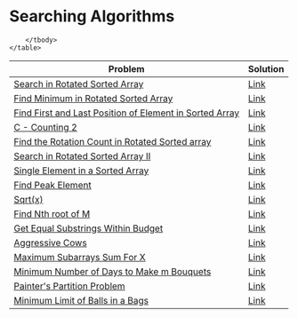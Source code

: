    <h1>Searching Algorithms</h1>
    <table>
        <thead>
            <tr>
                <th>Problem</th>
                <th>Solution</th>
            </tr>
        </thead>
        <tbody>
            <tr>
                <td><a href="https://leetcode.com/problems/search-in-rotated-sorted-array/">Search in Rotated Sorted Array</a></td>
                <td><a href="https://github.com/sanjay-1458/Problem-Solving/blob/main/Searching/Searching%201/Search%20in%20Rotated%20Sorted%20Array.cpp">Link</a></td>
            </tr>
            <tr>
                <td><a href="https://leetcode.com/problems/find-minimum-in-rotated-sorted-array/">Find Minimum in Rotated Sorted Array</a></td>
                <td><a href="https://github.com/sanjay-1458/Problem-Solving/blob/main/Searching/Searching%201/Find%20Minimum%20in%20Rotated%20Sorted%20Array.cpp">Link</a></td>
            </tr>
            <tr>
                <td><a href="https://leetcode.com/problems/find-first-and-last-position-of-element-in-sorted-array/">Find First and Last Position of Element in Sorted Array</a></td>
                <td><a href="https://github.com/sanjay-1458/Problem-Solving/blob/main/Searching/Searching%201/Find%20First%20and%20Last%20Position%20of%20Element%20in%20Sorted%20Array.cpp">Link</a></td>
            </tr>
            <tr>
                <td><a href="https://atcoder.jp/contests/abc231/tasks/abc231_c">C - Counting 2</a></td>
                <td><a href="https://github.com/sanjay-1458/Problem-Solving/blob/main/Searching/Searching%201/C%20-%20Counting%202.cpp">Link</a></td>
            </tr>
            <tr>
                <td><a href="https://www.geeksforgeeks.org/find-rotation-count-rotated-sorted-array/">Find the Rotation Count in Rotated Sorted array</a></td>
                <td><a href="https://github.com/sanjay-1458/Problem-Solving/blob/main/Searching/Searching%201/Find%20the%20Rotation%20Count%20in%20Rotated%20Sorted%20array.cpp">Link</a></td>
            </tr>
            <tr>
                <td><a href="https://leetcode.com/problems/search-in-rotated-sorted-array-ii/">Search in Rotated Sorted Array II</a></td>
                <td><a href="https://github.com/sanjay-1458/Problem-Solving/blob/main/Searching/Searching%201/Search%20in%20Rotated%20Sorted%20Array%20II.cpp">Link</a> </td>
            </tr>
           <tr>
              <td><a href="https://leetcode.com/problems/single-element-in-a-sorted-array/description/">Single Element in a Sorted Array</a></td>
              <td><a href="https://github.com/sanjay-1458/Problem-Solving/blob/main/Searching/Searching%202/Single%20Element%20in%20a%20Sorted%20Array.cpp">Link</a></td>
           </tr>
           <tr>
              <td><a href="https://leetcode.com/problems/find-peak-element/">Find Peak Element</a></td>
              <td><a href="https://github.com/sanjay-1458/Problem-Solving/blob/main/Searching/Searching%202/Find%20Peak%20Element.cpp">Link</a></td>
           </tr>
           <tr>
              <td><a href="https://leetcode.com/problems/sqrtx/">Sqrt(x)</a></td>
              <td><a href="https://github.com/sanjay-1458/Problem-Solving/blob/main/Searching/Searching%202/Sqrt(x).cpp">Link</a></td>
           </tr>
           <tr>
              <td><a href="https://www.geeksforgeeks.org/problems/find-nth-root-of-m5843/1">Find Nth root of M</a></td>
              <td><a href="https://github.com/sanjay-1458/Problem-Solving/blob/main/Searching/Searching%202/Find%20Nth%20root%20of%20M.cpp">Link</a></td>
           </tr>
           <tr>
              <td><a href="https://leetcode.com/problems/get-equal-substrings-within-budget/description/">Get Equal Substrings Within Budget</a></td>
              <td><a href="https://github.com/sanjay-1458/Problem-Solving/blob/main/Searching/Searching%202/Get%20Equal%20Substrings%20Within%20Budget.cpp">Link</a></td>
           </tr>
           <tr>
              <td><a href="https://www.geeksforgeeks.org/problems/aggressive-cows/1">Aggressive Cows</a></td>
              <td><a href="https://github.com/sanjay-1458/Problem-Solving/blob/main/Searching/Searching%202/Aggressive%20Cows.cpp">Link</a></td>
           </tr>
           <tr>
              <td><a href="https://github.com/sanjay-1458/Problem-Solving/blob/main/Searching/Searching%203/Maximum%20Subarrays%20Sum%20For%20X.md">Maximum Subarrays Sum For X</a></td>
              <td><a href="https://github.com/sanjay-1458/Problem-Solving/blob/main/Searching/Searching%203/Maximum%20Subarrays%20Sum%20For%20X.cpp">Link</a></td>
           </tr>
           <tr>
              <td><a href="https://leetcode.com/problems/minimum-number-of-days-to-make-m-bouquets/description/">Minimum Number of Days to Make m Bouquets</a></td>
              <td><a href="https://github.com/sanjay-1458/Problem-Solving/blob/main/Searching/Searching%203/Minimum%20Number%20of%20Days%20to%20Make%20m%20Bouquets.cpp">Link</a></td>
           </tr>
           <tr>
              <td><a href="https://www.codingninjas.com/studio/problems/painter-s-partition-problem_1089557">Painter's Partition Problem</a></td>
              <td><a href="https://github.com/sanjay-1458/Problem-Solving/blob/main/Searching/Searching%203/Painter's%20Partition%20Problem.cpp">Link</a></td>
           </tr>
           <tr>
              <td><a href="https://leetcode.com/problems/minimum-limit-of-balls-in-a-bag/description/">Minimum Limit of Balls in a Bags</a></td>
              <td><a href="https://github.com/sanjay-1458/Problem-Solving/blob/main/Searching/Searching%203/Minimum%20Limit%20of%20Balls%20in%20a%20Bag.cpp">Link</a></td>
           </tr>
           
        </tbody>
    </table>
